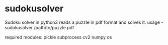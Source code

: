 # sudokusolver
Sudoku solver in python3
reads a puzzle in pdf format and solves it.
usage - sudokusolver /path/to/puzzle.pdf

required modules:
  pickle
  subprocess
  cv2 
  numpy
  os
